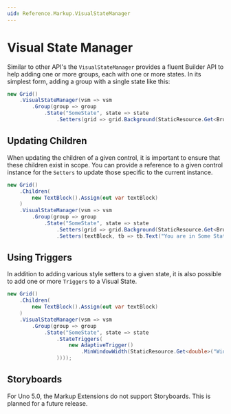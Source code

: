 ```yaml
---
uid: Reference.Markup.VisualStateManager
---
```

# Visual State Manager

Similar to other API's the `VisualStateManager` provides a fluent Builder API to help adding one or more groups, each with one or more states. In its simplest form, adding a group with a single state like this:

```cs
new Grid()
	.VisualStateManager(vsm => vsm
		.Group(group => group
			.State("SomeState", state => state
				.Setters(grid => grid.Background(StaticResource.Get<Brush>("SomeResource"))))))
```

## Updating Children

When updating the children of a given control, it is important to ensure that these children exist in scope. You can provide a reference to a given control instance for the `Setters` to update those specific to the current instance.

```cs
new Grid()
	.Children(
		new TextBlock().Assign(out var textBlock)
	)
	.VisualStateManager(vsm => vsm
		.Group(group => group
			.State("SomeState", state => state
				.Setters(grid => grid.Background(StaticResource.Get<Brush>("SomeResource")))
				.Setters(textBlock, tb => tb.Text("You are in Some State")))));
```

## Using Triggers

In addition to adding various style setters to a given state, it is also possible to add one or more `Triggers` to a Visual State.

```cs
new Grid()
	.Children(
		new TextBlock().Assign(out var textBlock)
	)
	.VisualStateManager(vsm => vsm
		.Group(group => group
			.State("SomeState", state => state
				.StateTriggers(
					new AdaptiveTrigger()
						.MinWindowWidth(StaticResource.Get<double>("WideMinWindowWidth"))
				))));
```

## Storyboards

For Uno 5.0, the Markup Extensions do not support Storyboards. This is planned for a future release.